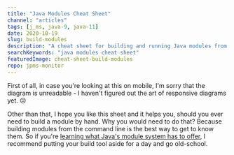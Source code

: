 ```yaml
---
title: "Java Modules Cheat Sheet"
channel: "articles"
tags: [j_ms, java-9, java-11]
date: 2020-10-19
slug: build-modules
description: "A cheat sheet for building and running Java modules from the command line with `javac`, `jar`, and `java`"
searchKeywords: "java modules cheat sheet"
featuredImage: cheat-sheet-build-modules
repo: jpms-monitor
---
```


First of all, in case you're looking at this on mobile, I'm sorry that the diagram is unreadable - I haven't figured out the art of responsive diagrams yet. 😔

Other than that, I hope you like this sheet and it helps you, should you ever need to build a module by hand.
Why you would need to do that?
Because building modules from the command line is the best way to get to know them.
So if you're [learning what Java's module system has to offer](course-java-module-system), I recommend putting your build tool aside for a day and go old-school.
